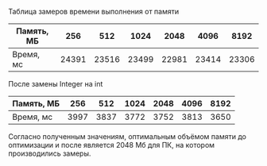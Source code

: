 Таблица замеров времени выполнения от памяти

| Память, МБ | 256 | 512 | 1024 | 2048 | 4096 | 8192 |
| --- | --- | --- | --- | --- | --- | --- |
| Время, мс | 24391 | 23516 | 23499 | 22981 | 23414 | 23306 |

После замены Integer на int

| Память, МБ | 256 | 512 | 1024 | 2048 | 4096 | 8192 |
| --- | --- | --- | --- | --- | --- | --- |
| Время, мс | 3997 | 3837 | 3772 | 3752 | 3813 | 3650 |

Согласно полученным значениям, оптимальным объёмом памяти до оптимизации и после является 2048 Мб для ПК, на котором производились замеры.
